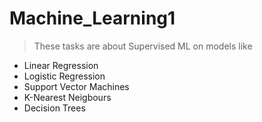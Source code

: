 # Machine_Learning1

> These tasks are about Supervised ML on models like

* Linear Regression
* Logistic Regression
* Support Vector Machines
* K-Nearest Neigbours
* Decision Trees